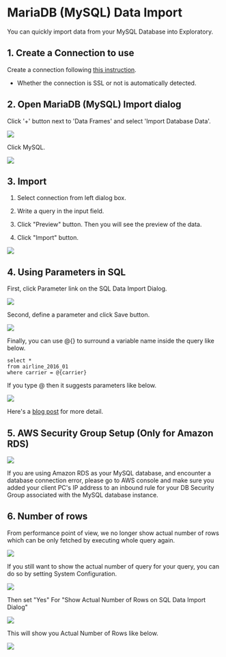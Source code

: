 # MariaDB (MySQL) Data Import

You can quickly import data from your MySQL Database into Exploratory.

## 1. Create a Connection to use

Create a connection following [this instruction](https://docs.exploratory.io/data_import/database-data/connection).

* Whether the connection is SSL or not is automatically detected.

## 2. Open MariaDB (MySQL) Import dialog

Click '+' button next to 'Data Frames' and select 'Import Database Data'.

![](images/import-db.png)

Click MySQL.

![](images/mysql.png)

## 3. Import


1. Select connection from left dialog box.

2. Write a query in the input field.

3. Click "Preview" button. Then you will see the preview of the data.

4. Click "Import" button.

![](images/mysql-import.png)


## 4. Using Parameters in SQL

First, click Parameter link on the SQL Data Import Dialog.

![](images/add_parameter.png)

Second, define a parameter and click Save button.

![](images/define_parameter.png)

Finally, you can use @{} to surround a variable name inside the query like below.

  ```
  select *
  from airline_2016_01
  where carrier = @{carrier}
  ```
  
  If you type @ then it suggests parameters like below.
  
  ![](images/insert_param_in_query.png)


Here's a [blog post](https://exploratory.io/note/kanaugust/An-Introduction-to-Parameter-in-Exploratory-WCO4Vgn7HJ) for more detail.

## 5. AWS Security Group Setup (Only for Amazon RDS)

![](images/aws-security-group.png)

If you are using Amazon RDS as your MySQL database, and encounter a database connection error, please go to AWS console and make sure you added your client PC's IP address to an inbound rule for your DB Security Group associated with the MySQL database instance.

## 6. Number of rows

From performance point of view, we no longer show actual number of rows which can be only fetched by executing whole query again.

![](images/sql_number_of_rows.png)

If you still want to show the actual number of query for your query, you can do so by setting System Configuration.

![](images/num_of_rows_config_menu.png)

Then set "Yes" For "Show Actual Number of Rows on SQL Data Import Dialog"

![](images/num_of_rows_config.png)

This will show you Actual Number of Rows like below.

![](images/actual_num_of_rows.png)
